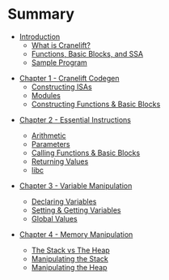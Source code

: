 

# Summary


<!-- 
# Introduction 
This chapter is about introducing what Cranelift IR is.
Like `index.md` from the docs in the `cranelift` folder of the `wasmtime` repository.
Construction is not worried about until chapter 1, when you're somewhat familiar with the IR.
This chapter will be somewhat bulky as it needs to convey relevant information.

# What is Cranelift?
This sub-chapter tells the user what Cranelift is and gives an example of it's IR, with an input & output.

# Functions, Basic Blocks, and SSA
This talks about how Cranelift has functions, basic blocks, and is single-static assignment.
This comes before code generation so the user has an idea of what the output of their code will be.
It also mentions you can use libc - this will be VERY important in later chapters, so don't forget.
# Sample Program
Shows a simple program in IR form.
-->

- [Introduction](./introduction/index.md) 
    - [What is Cranelift?](./introduction/what_is_cranelift.md)
    - [Functions, Basic Blocks, and SSA](./introduction/fbbssa.md)
    - [Sample Program](./introduction/sample_program.md)

<!--
# Cranelift Codegen
This chapter talks about how to get started generating Cranelift IR.

# Constructing ISAs
This talks about constructing:
- Flags
- ISA

```
let mut flag_builder = settings::builder();
flag_builder.set("use_colocated_libcalls", "false").unwrap();
flag_builder.set("is_pic", "false").unwrap();
let isa_builder = cranelift_native::builder().unwrap_or_else(|msg| {
    panic!("host machine is not supported: {}", msg);
});
let isa = isa_builder
    .finish(settings::Flags::new(flag_builder))
    .unwrap();
```
This code from the demo will be familiar by the end of this section.

# Modules
This introduces Modules - whether it be object modules or JIT modules.
It will focus on both module types equally.
It introduces these types:
- JITModule
- ObjectModule

# Constructing Functions & Basic Blocks
This chapter introduces these types:
- Function
- FunctionBuilder
- Context
- BasicBlock
- Probably some more akin to these.

-->

- [Chapter 1 - Cranelift Codegen](./chapter1/index.md)
    - [Constructing ISAs](./chapter1/constructing_isas.md)
    - [Modules](./chapter1/modules.md)
    - [Constructing Functions & Basic Blocks](./chapter1/cfbb.md)

<!--
# Basic Instructions
This chapter will introduce basic instructions.
- Arithmetic
- Function & Block Parameters
- Calling functions & switching blocks
- Returning

TODO: document specifics of other chapters
-->
- [Chapter 2 - Essential Instructions](./chapter2/index.md)
    - [Arithmetic](./chapter2/arithmetic.md)
    - [Parameters](./chapter2/parameters.md)
    - [Calling Functions & Basic Blocks](./chapter2/cfbb.md)
    - [Returning Values](./chapter2/returning.md)
    - [libc](./chapter2/libc.md)

- [Chapter 3 - Variable Manipulation](./chapter3/index.md)
    - [Declaring Variables](./chapter3/declaring.md)
    - [Setting & Getting Variables](./chapter3/setting_and_getting.md)
    - [Global Values](./chapter3/global_values.md)

- [Chapter 4 - Memory Manipulation](./chapter4/index.md)
    - [The Stack vs The Heap](./chapter4/stack_vs_heap.md)
    - [Manipulating the Stack](./chapter4/manipulating_stack.md)
    - [Manipulating the Heap](./chapter4/manipulating_heap.md)